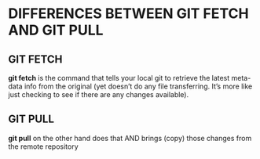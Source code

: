 # DIFFERENCES BETWEEN GIT FETCH AND GIT PULL

## GIT FETCH

**git fetch** is the command that tells your local git to retrieve the latest meta-data info from the original (yet doesn’t do any file transferring. It’s more like just checking to see if there are any changes available).

## GIT PULL

**git pull** on the other hand does that AND brings (copy) those changes from the remote repository